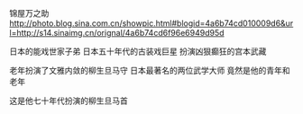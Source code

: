锦屋万之助
http://photo.blog.sina.com.cn/showpic.html#blogid=4a6b74cd010009d6&url=http://s14.sinaimg.cn/orignal/4a6b74cd6f96e6949d95d
 
日本的能戏世家子弟
日本五十年代的古装戏巨星
扮演凶狠癫狂的宫本武藏
 
老年扮演了文雅内敛的柳生旦马守
日本最著名的两位武学大师
竟然是他的青年和老年
 
这是他七十年代扮演的柳生旦马首
 
